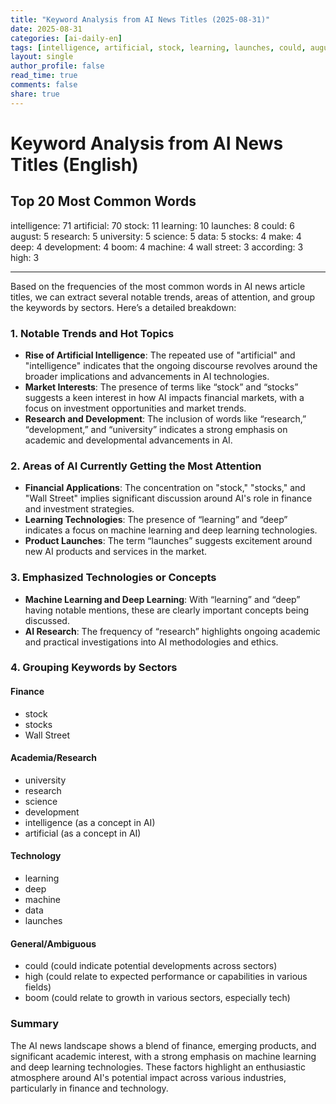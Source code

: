```yaml
---
title: "Keyword Analysis from AI News Titles (2025-08-31)"
date: 2025-08-31
categories: [ai-daily-en]
tags: [intelligence, artificial, stock, learning, launches, could, august, research, university, science, data, stocks, make, deep, development, boom, machine, wall street, according, high]
layout: single
author_profile: false
read_time: true
comments: false
share: true
---
```


# Keyword Analysis from AI News Titles (English)

## Top 20 Most Common Words

intelligence: 71
artificial: 70
stock: 11
learning: 10
launches: 8
could: 6
august: 5
research: 5
university: 5
science: 5
data: 5
stocks: 4
make: 4
deep: 4
development: 4
boom: 4
machine: 4
wall street: 3
according: 3
high: 3

---

Based on the frequencies of the most common words in AI news article titles, we can extract several notable trends, areas of attention, and group the keywords by sectors. Here’s a detailed breakdown:

### 1. Notable Trends and Hot Topics
- **Rise of Artificial Intelligence**: The repeated use of "artificial" and "intelligence" indicates that the ongoing discourse revolves around the broader implications and advancements in AI technologies.
- **Market Interests**: The presence of terms like “stock” and “stocks” suggests a keen interest in how AI impacts financial markets, with a focus on investment opportunities and market trends.
- **Research and Development**: The inclusion of words like “research,” “development,” and “university” indicates a strong emphasis on academic and developmental advancements in AI.

### 2. Areas of AI Currently Getting the Most Attention
- **Financial Applications**: The concentration on "stock," "stocks," and "Wall Street" implies significant discussion around AI's role in finance and investment strategies.
- **Learning Technologies**: The presence of “learning” and “deep” indicates a focus on machine learning and deep learning technologies.
- **Product Launches**: The term “launches” suggests excitement around new AI products and services in the market.

### 3. Emphasized Technologies or Concepts
- **Machine Learning and Deep Learning**: With “learning” and “deep” having notable mentions, these are clearly important concepts being discussed.
- **AI Research**: The frequency of “research” highlights ongoing academic and practical investigations into AI methodologies and ethics.
  
### 4. Grouping Keywords by Sectors

#### Finance
- stock
- stocks
- Wall Street

#### Academia/Research
- university
- research
- science
- development
- intelligence (as a concept in AI)
- artificial (as a concept in AI)

#### Technology
- learning
- deep
- machine
- data
- launches

#### General/Ambiguous
- could (could indicate potential developments across sectors)
- high (could relate to expected performance or capabilities in various fields)
- boom (could relate to growth in various sectors, especially tech)

### Summary
The AI news landscape shows a blend of finance, emerging products, and significant academic interest, with a strong emphasis on machine learning and deep learning technologies. These factors highlight an enthusiastic atmosphere around AI's potential impact across various industries, particularly in finance and technology.